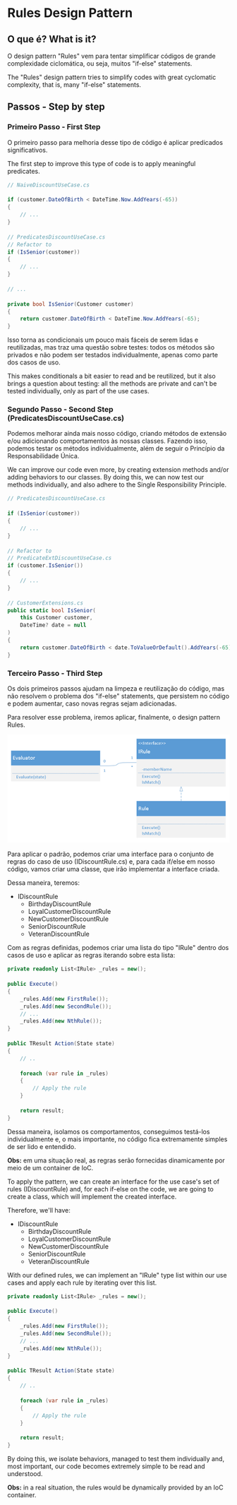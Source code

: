 # Rules Design Pattern

## O que é? What is it?
O design pattern "Rules" vem para tentar simplificar códigos de grande complexidade
ciclomática, ou seja, muitos "if-else" statements.

The "Rules" design pattern tries to simplify codes with great cyclomatic complexity,
that is, many "if-else" statements.

## Passos - Step by step
### Primeiro Passo - First Step
O primeiro passo para melhoria desse tipo de código é aplicar predicados significativos.

The first step to improve this type of code is to apply meaningful predicates.

```csharp
// NaiveDiscountUseCase.cs

if (customer.DateOfBirth < DateTime.Now.AddYears(-65))
{
    // ...
}

// PredicatesDiscountUseCase.cs
// Refactor to
if (IsSenior(customer))
{
    // ...
}

// ...

private bool IsSenior(Customer customer)
{
    return customer.DateOfBirth < DateTime.Now.AddYears(-65);
}
```

Isso torna as condicionais um pouco mais fáceis de serem lidas e reutilizadas, mas
traz uma questão sobre testes: todos os métodos são privados e não podem ser
testados individualmente, apenas como parte dos casos de uso.

This makes conditionals a bit easier to read and be reutilized, but it also brings
a question about testing: all the methods are private and can't be tested individually,
only as part of the use cases.

### Segundo Passo - Second Step (PredicatesDiscountUseCase.cs)
Podemos melhorar ainda mais nosso código, criando métodos de extensão e/ou adicionando
comportamentos às nossas classes. Fazendo isso, podemos testar os métodos individualmente,
além de seguir o Princípio da Responsabilidade Única.

We can improve our code even more, by creating extension methods and/or adding
behaviors to our classes. By doing this, we can now test our methods individually,
and also adhere to the Single Responsibility Principle.

```csharp
// PredicatesDiscountUseCase.cs

if (IsSenior(customer))
{
    // ...
}

// Refactor to
// PredicateExtDiscountUseCase.cs
if (customer.IsSenior())
{
    // ...
}

// CustomerExtensions.cs
public static bool IsSenior(
    this Customer customer,
    DateTime? date = null
)
{
    return customer.DateOfBirth < date.ToValueOrDefault().AddYears(-65);
}
```

### Terceiro Passo - Third Step
Os dois primeiros passos ajudam na limpeza e reutilização do código, mas não
resolvem o problema dos "if-else" statements, que persistem no código e podem
aumentar, caso novas regras sejam adicionadas.

Para resolver esse problema, iremos aplicar, finalmente, o design pattern Rules.

![rules-pattern](../imgs/rules-pattern.png)

Para aplicar o padrão, podemos criar uma interface para o conjunto de regras do
caso de uso (IDiscountRule.cs) e, para cada if/else em nosso código, vamos criar
uma classe, que irão implementar a interface criada.

Dessa maneira, teremos:
- IDiscountRule
    - BirthdayDiscountRule
    - LoyalCustomerDiscountRule
    - NewCustomerDiscountRule
    - SeniorDiscountRule
    - VeteranDiscountRule

Com as regras definidas, podemos criar uma lista do tipo "IRule" dentro dos casos
de uso e aplicar as regras iterando sobre esta lista:

```csharp
private readonly List<IRule> _rules = new();

public Execute()
{
    _rules.Add(new FirstRule());
    _rules.Add(new SecondRule());
    // ...
    _rules.Add(new NthRule());
}

public TResult Action(State state)
{
    // ..

    foreach (var rule in _rules)
    {
        // Apply the rule
    }

    return result;
}
```

Dessa maneira, isolamos os comportamentos, conseguimos testá-los individualmente
e, o mais importante, no código fica extremamente simples de ser lido e entendido.

**Obs:** em uma situação real, as regras serão fornecidas dinamicamente por meio
de um container de IoC.

To apply the pattern, we can create an interface for the use case's set of rules
(IDiscountRule) and, for each if-else on the code, we are going to create a class,
which will implement the created interface.

Therefore, we'll have:
- IDiscountRule
    - BirthdayDiscountRule
    - LoyalCustomerDiscountRule
    - NewCustomerDiscountRule
    - SeniorDiscountRule
    - VeteranDiscountRule

With our defined rules, we can implement an "IRule" type list within our use cases
and apply each rule by iterating over this list.

```csharp
private readonly List<IRule> _rules = new();

public Execute()
{
    _rules.Add(new FirstRule());
    _rules.Add(new SecondRule());
    // ...
    _rules.Add(new NthRule());
}

public TResult Action(State state)
{
    // ..

    foreach (var rule in _rules)
    {
        // Apply the rule
    }

    return result;
}
```

By doing this, we isolate behaviors, managed to test them individually and, most
important, our code becomes extremely simple to be read and understood.

**Obs:** in a real situation, the rules would be dynamically provided by an IoC
container.
